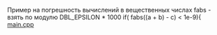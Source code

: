 Пример на погрешность вычислений в вещественных числах
fabs - взять по модулю
DBL_EPSILON * 1000
if( fabs((a + b) - c) < 1e-9){
[main.cpp](main.cpp)

